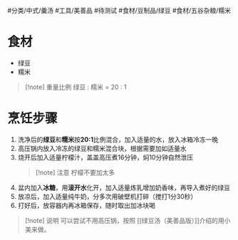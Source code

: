  #分类/中式/羹汤  #工具/美善品 #待测试  #食材/豆制品/绿豆 #食材/五谷杂粮/糯米

# 食材
- 绿豆
- 糯米
>[!note] 重量比例 
>绿豆 : 糯米 = 20 : 1

# 烹饪步骤
1. 洗净后的**绿豆**和**糯米**按**20:1**比例混合，加入适量的水，放入冰箱冷冻一晚
2. 高压锅内放入冷冻的绿豆和糯米混合块，根据需要加如适量水
3. 烧开后加入适量柠檬汁，盖盖高压煮16分钟，焖10分钟自然泄压
   >[!note] 注意
   >柠檬不要加太多
4. 盆内加入**冰糖**，用**滚开水**化开，加入适量炼乳增加奶香味，再导入煮好的绿豆
5. 放凉后，加入适量纯牛奶，分多次用破壁机打碎（搅打1分30秒）
6. 打好后，放容器内再冰箱保存，随时取出加冰块喝

>[!note] 说明
>可以尝试不用高压锅，按照 [[绿豆汤（美善品版）]]介绍的用小美来做。

